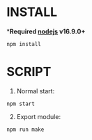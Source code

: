 # INSTALL
***Required [nodejs](https://nodejs.org/en/) v16.9.0+**
```
npm install
```
# SCRIPT
1. Normal start:
```
npm start
```
2. Export module:
```
npm run make
```